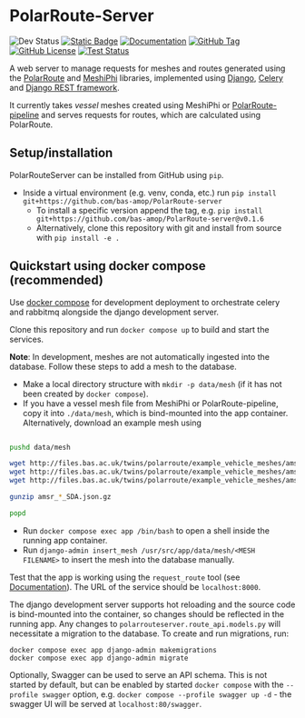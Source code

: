 # PolarRoute-Server

![Dev Status](https://img.shields.io/badge/Status-Active-green)
[![Static Badge](https://img.shields.io/badge/GitHub_repo-black?logo=github)](https://github.com/bas-amop/PolarRoute-server)
[![Documentation](https://img.shields.io/badge/Documentation-blue)](https://bas-amop.github.io/PolarRoute-server/)
[![GitHub Tag](https://img.shields.io/github/v/tag/bas-amop/PolarRoute-server?filter=v*.*.*&label=latest%20release)](https://github.com/bas-amop/PolarRoute-server/tags)
[![GitHub License](https://img.shields.io/github/license/bas-amop/PolarRoute-server)](https://github.com/bas-amop/PolarRoute-server/blob/main/LICENSE)
[![Test Status](https://img.shields.io/github/actions/workflow/status/bas-amop/polarroute-server/tests.yml?branch=main&event=push&label=tests)](https://github.com/bas-amop/PolarRoute-server/actions/workflows/tests.yml)

A web server to manage requests for meshes and routes generated using the [PolarRoute](https://github.com/bas-amop/PolarRoute) and [MeshiPhi](https://github.com/bas-amop/MeshiPhi/) libraries,
implemented using [Django](https://www.djangoproject.com/), [Celery](https://docs.celeryq.dev/) and [Django REST framework](https://www.django-rest-framework.org/).

It currently takes *vessel* meshes created using MeshiPhi or [PolarRoute-pipeline](https://github.com/bas-amop/PolarRoute-pipeline) and serves requests for routes, which are calculated using PolarRoute.

## Setup/installation

PolarRouteServer can be installed from GitHub using `pip`.

+ Inside a virtual environment (e.g. venv, conda, etc.) run `pip install git+https://github.com/bas-amop/PolarRoute-server`
  + To install a specific version append the tag, e.g. `pip install git+https://github.com/bas-amop/PolarRoute-server@v0.1.6`
  + Alternatively, clone this repository with git and install from source with `pip install -e .`

## Quickstart using docker compose (recommended)

Use [docker compose](https://docs.docker.com/compose/install/) for development deployment to orchestrate celery and rabbitmq alongside the django development server.

Clone this repository and run `docker compose up` to build and start the services.

**Note**: In development, meshes are not automatically ingested into the database. Follow these steps to add a mesh to the database.

- Make a local directory structure with `mkdir -p data/mesh` (if it has not been created by `docker compose`).
- If you have a vessel mesh file from MeshiPhi or PolarRoute-pipeline, copy it into `./data/mesh`, which is bind-mounted into the app container. Alternatively, download an example mesh using 

```sh

pushd data/mesh

wget http://files.bas.ac.uk/twins/polarroute/example_vehicle_meshes/amsr_southern_SDA.json.gz && \
wget http://files.bas.ac.uk/twins/polarroute/example_vehicle_meshes/amsr_central_SDA.json.gz && \
wget http://files.bas.ac.uk/twins/polarroute/example_vehicle_meshes/amsr_northern_SDA.json.gz

gunzip amsr_*_SDA.json.gz

popd

```

- Run `docker compose exec app /bin/bash` to open a shell inside the running app container.
- Run `django-admin insert_mesh /usr/src/app/data/mesh/<MESH FILENAME>` to insert the mesh into the database manually.

Test that the app is working using the `request_route` tool (see [Documentation](https://bas-amop.github.io/PolarRoute-server/requesting-routes/#using-the-in-built-route-request-utility-simplest)). The URL of the service should be `localhost:8000`.

The django development server supports hot reloading and the source code is bind-mounted into the container, so changes should be reflected in the running app. Any changes to `polarrouteserver.route_api.models.py` will necessitate a migration to the database. To create and run migrations, run:

```
docker compose exec app django-admin makemigrations
docker compose exec app django-admin migrate
```

Optionally, Swagger can be used to serve an API schema. This is not started by default, but can be enabled by started `docker compose` with the `--profile swagger` option, e.g. `docker compose --profile swagger up -d` - the swagger UI will be served at `localhost:80/swagger`.
